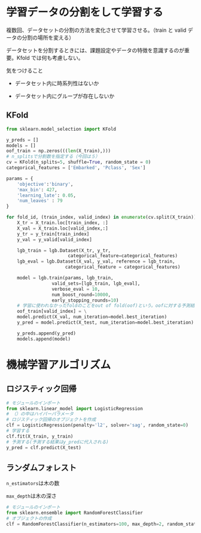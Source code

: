 # 学習データの分割をして学習する

複数回、データセットの分割の方法を変化させて学習させる。（train と valid データの分割の場所を変える）

データセットを分割するときには、課題設定やデータの特徴を意識するのが重要。Kfold では何も考慮しない。

気をつけること

- データセット内に時系列性はないか

- データセット内にグループが存在しないか

## KFold

```a.py
from sklearn.model_selection import KFold

y_preds = []
models = []
oof_train = np.zeros(((len(X_train),)))
# n_splitsで分割数を指定する（今回は５）
cv = KFold(n_splits=5, shuffle=True, random_state = 0)
categorical_features = ['Embarked', 'Pclass', 'Sex']

params = {
    'objective':'binary',
    'max_bin': 427,
    'learning_late': 0.05,
    'num_leaves' : 79
}

for fold_id, (train_index, valid_index) in enumerate(cv.split(X_train)):
    X_tr = X_train.loc[train_index, :]
    X_val = X_train.loc[valid_index,:]
    y_tr = y_train[train_index]
    y_val = y_valid[valid_index]

    lgb_train = lgb.Dataset(X_tr, y_tr,
                       categorical_feature=categorical_features)
    lgb_eval = lgb.Dataset(X_val, y_val, reference = lgb_train,
                      categorical_feature = categorical_features)

    model = lgb.train(params, lgb_train,
                 valid_sets=[lgb_train, lgb_eval],
                 verbose_eval = 10,
                 num_boost_round=10000,
                 early_stopping_rounds=10)
    # 学習に使われなかったfoldのことをout of fold(oof)という。oofに対する予測結果をoof_trainに格納する
    oof_train[valid_index] = \
    model.predict(X_val, num_iteration=model.best_iteration)
    y_pred = model.predict(X_test, num_iteration=model.best_iteration)

    y_preds.append(y_pred)
    models.append(model)
```

# 機械学習アルゴリズム

## ロジスティック回帰

```clf.py
# モジュールのインポート
from sklearn.linear_model import LogisticRegression
# （）の中はハイパーパラメータ
# ロジスティック回帰のオブジェクトを作成
clf = LogisticRegression(penalty='l2', solver='sag', random_state=0)
# 学習する
clf.fit(X_train, y_train)
# 予測する(予測する結果はy_predに代入される)
y_pred = clf.predict(X_test)
```

## ランダムフォレスト

`n_estimators`は木の数

`max_depth`は木の深さ

```forest.py
# モジュールのインポート
from sklearn.ensemble import RandomForestClassifier
# オブジェクトの作成
clf = RandomForestClassifier(n_estimators=100, max_depth=2, random_state = 0)
```